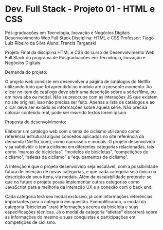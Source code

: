 # Dev. Full Stack - Projeto 01 - HTML e CSS

Pós-graduações em Tecnologia,
Inovação e Negócios Digitais
Desenvolvimento Web Full Stack
Disciplina: HTML e CSS
Professor: Tiago Luiz Ribeiro da Silva
Aluno: Francis Targanski

Projeto Final da disciplina HTML e CSS do curso de
Desenvolvimento Web Full Stack do programa de Pósgraduações em Tecnologia, Inovação e Negócios Digitais

Demanda do projeto:

O projeto web consiste em desenvolver a página de catálogos do
Netflix utilizando tudo que foi aprendido no módulo até o presente momento.
Ao clicar no item do catálogo deve abrir uma descrição sobre a série/filme,
ou em nova aba ou modal. Não se preocupe com as interações JS que existem
no site original, isso não precisa ser feito. Apenas a lista de catálogos e ao
clicar deve ser exibido as informações sobre aquela série. Não precisa colocar
conteúdo real, pode ser inserido textos lorem ipsum.

Proposta de desenvolvimento:

Elaborar um catálogo web com o tema de ciclismo utilizando como
referência estrutural alguns conceitos aplicados no site referência da
demanda (Netflix.com), como carrosséis e modais.
O projeto desenvolvido visa subdividir o tema ciclismo em diferentes
categorias relacionadas, tais como “marcas de bicicletas”, “modelos de
bicicletas”, “competições de ciclismo”, “atletas de ciclismo” e “equipamentos
de ciclismo”.

A intenção é que o projeto desenvolvido seja escalável, com a
possibilidade futura de inserção de novas categorias, e que cada categoria
seja única na descrição de seus itens, via modais. Além da escalabilidade
pretende-se que no futuro o projeto possa implementar outras categorias
como JavaScript para a melhoria da interação UX e a conexão com o back
end.

Cada categoria terá seu modal exclusivo, já com informações
referências importantes para a categoria em questão. Exemplificando, o
modal da categoria “bicicletas” trará informações acerca da bicicleta e suas
especificações técnicas. Já o modal da categoria “atletas” discorrerá sobre as
informações do mesmo e suas conquistas e participações em competições de
ciclismo.
